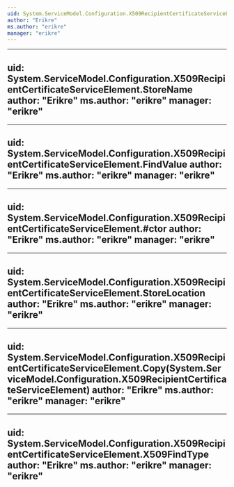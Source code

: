 ```yaml
---
uid: System.ServiceModel.Configuration.X509RecipientCertificateServiceElement
author: "Erikre"
ms.author: "erikre"
manager: "erikre"
---
```


---
uid: System.ServiceModel.Configuration.X509RecipientCertificateServiceElement.StoreName
author: "Erikre"
ms.author: "erikre"
manager: "erikre"
---

---
uid: System.ServiceModel.Configuration.X509RecipientCertificateServiceElement.FindValue
author: "Erikre"
ms.author: "erikre"
manager: "erikre"
---

---
uid: System.ServiceModel.Configuration.X509RecipientCertificateServiceElement.#ctor
author: "Erikre"
ms.author: "erikre"
manager: "erikre"
---

---
uid: System.ServiceModel.Configuration.X509RecipientCertificateServiceElement.StoreLocation
author: "Erikre"
ms.author: "erikre"
manager: "erikre"
---

---
uid: System.ServiceModel.Configuration.X509RecipientCertificateServiceElement.Copy(System.ServiceModel.Configuration.X509RecipientCertificateServiceElement)
author: "Erikre"
ms.author: "erikre"
manager: "erikre"
---

---
uid: System.ServiceModel.Configuration.X509RecipientCertificateServiceElement.X509FindType
author: "Erikre"
ms.author: "erikre"
manager: "erikre"
---
